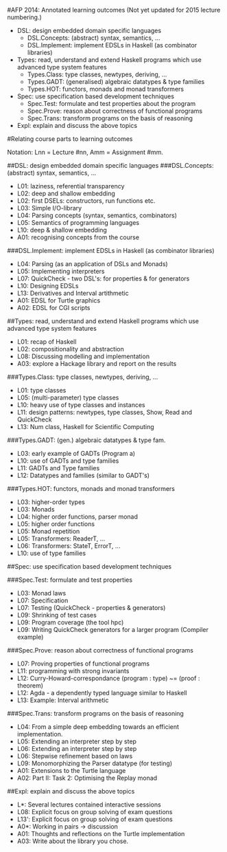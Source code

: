 #AFP 2014: Annotated learning outcomes
(Not yet updated for 2015 lecture numbering.)

* DSL: design embedded domain specific languages
    * DSL.Concepts: (abstract) syntax, semantics, ...
    * DSL.Implement: implement EDSLs in Haskell (as combinator libraries)
* Types: read, understand and extend Haskell programs which use advanced type system features
    * Types.Class: type classes, newtypes, deriving, ...
    * Types.GADT: (generalised) algebraic datatypes & type families
    * Types.HOT: functors, monads and monad transformers
* Spec: use specification based development techniques
    * Spec.Test: formulate and test properties about the program
    * Spec.Prove: reason about correctness of functional programs
    * Spec.Trans: transform programs on the basis of reasoning
* Expl: explain and discuss the above topics

#Relating course parts to learning outcomes

Notation: Lnn = Lecture #nn, Amm = Assignment #mm.

##DSL: design embedded domain specific languages
###DSL.Concepts: (abstract) syntax, semantics, ...

* L01: laziness, referential transparency
* L02: deep and shallow embedding
* L02: first DSELs: constructors, run functions etc.
* L03: Simple I/O-library
* L04: Parsing concepts (syntax, semantics, combinators)
* L05: Semantics of programming languages
* L10: deep & shallow embedding
* A01: recognising concepts from the course

###DSL.Implement: implement EDSLs in Haskell (as combinator libraries)

* L04: Parsing (as an application of DSLs and Monads)
* L05: Implementing interpreters
* L07: QuickCheck - two DSL's: for properties & for generators
* L10: Designing EDSLs
* L13: Derivatives and Interval artithmetic
* A01: EDSL for Turtle graphics
* A02: EDSL for CGI scripts

##Types: read, understand and extend Haskell programs which use advanced type system features

* L01: recap of Haskell
* L02: compositionality and abstraction
* L08: Discussing modelling and implementation
* A03: explore a Hackage library and report on the results

###Types.Class: type classes, newtypes, deriving, ...

* L01: type classes
* L05: (multi-parameter) type classes
* L10: heavy use of type classes and instances
* L11: design patterns: newtypes, type classes, Show, Read and QuickCheck
* L13: Num class, Haskell for Scientific Computing

###Types.GADT: (gen.) algebraic datatypes & type fam.

* L03: early example of GADTs (Program a)
* L10: use of GADTs and type families
* L11: GADTs and Type families
* L12: Datatypes and families (similar to GADT's)

###Types.HOT: functors, monads and monad transformers

* L03: higher-order types
* L03: Monads
* L04: higher order functions, parser monad
* L05: higher order functions
* L05: Monad repetition
* L05: Transformers: ReaderT, ...
* L06: Transformers: StateT, ErrorT, ...
* L10: use of type families

##Spec: use specification based development techniques

###Spec.Test: formulate and test properties

* L03: Monad laws
* L07: Specification
* L07: Testing (QuickCheck - properties & generators)
* L09: Shrinking of test cases
* L09: Program coverage (the tool hpc)
* L09: Writing QuickCheck generators for a larger program (Compiler example)

###Spec.Prove: reason about correctness of functional programs

* L07: Proving properties of functional programs
* L11: programming with strong invariants
* L12: Curry-Howard-correspondance (program : type) ~= (proof : theorem)
* L12: Agda - a dependently typed language similar to Haskell
* L13: Example: Interval arithmetic

###Spec.Trans: transform programs on the basis of reasoning

* L04: From a simple deep embedding towards an efficient implementation.
* L05: Extending an interpreter step by step
* L06: Extending an interpreter step by step
* L06: Stepwise refinement based on laws
* L09: Monomorphizing the Parser datatype (for testing)
* A01: Extensions to the Turtle language
* A02: Part II: Task 2: Optimising the Replay monad

##Expl: explain and discuss the above topics

* L*: Several lectures contained interactive sessions
* L08: Explicit focus on group solving of exam questions
* L13': Explicit focus on group solving of exam questions
* A0*: Working in pairs -> discussion
* A01: Thoughts and reflections on the Turtle implementation
* A03: Write about the library you chose.
